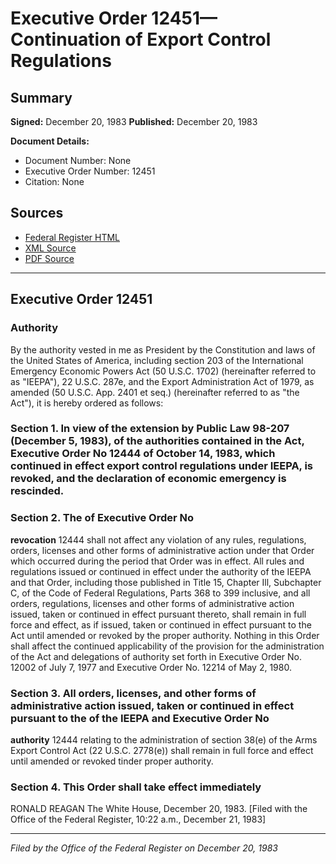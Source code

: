 # Executive Order 12451—Continuation of Export Control Regulations

## Summary

**Signed:** December 20, 1983
**Published:** December 20, 1983

**Document Details:**
- Document Number: None
- Executive Order Number: 12451
- Citation: None

## Sources
- [Federal Register HTML](https://www.presidency.ucsb.edu/documents/executive-order-12451-continuation-export-control-regulations)
- [XML Source](None)
- [PDF Source](None)

---

## Executive Order 12451

### Authority

By the authority vested in me as President by the Constitution and laws of the United States of America, including section 203 of the International Emergency Economic Powers Act (50 U.S.C. 1702) (hereinafter referred to as "IEEPA"), 22 U.S.C. 287e, and the Export Administration Act of 1979, as amended (50 U.S.C. App. 2401 et seq.) (hereinafter referred to as "the Act"), it is hereby ordered as follows:
### Section 1. In view of the extension by Public Law 98-207 (December 5, 1983), of the authorities contained in the Act, Executive Order No 12444 of October 14, 1983, which continued in effect export control regulations under IEEPA, is revoked, and the declaration of economic emergency is rescinded.

### Section 2. The  of Executive Order No

**revocation**
 12444 shall not affect any violation of any rules, regulations, orders, licenses and other forms of administrative action under that Order which occurred during the period that Order was in effect. All rules and regulations issued or continued in effect under the authority of the IEEPA and that Order, including those published in Title 15, Chapter Ill, Subchapter C, of the Code of Federal Regulations, Parts 368 to 399 inclusive, and all orders, regulations, licenses and other forms of administrative action issued, taken or continued in effect pursuant thereto, shall remain in full force and effect, as if issued, taken or continued in effect pursuant to the Act until amended or revoked by the proper authority. Nothing in this Order shall affect the continued applicability of the provision for the administration of the Act and delegations of authority set forth in Executive Order No. 12002 of July 7, 1977 and Executive Order No. 12214 of May 2, 1980.

### Section 3. All orders, licenses, and other forms of administrative action issued, taken or continued in effect pursuant to the  of the IEEPA and Executive Order No

**authority**
 12444 relating to the administration of section 38(e) of the Arms Export Control Act (22 U.S.C. 2778(e)) shall remain in full force and effect until amended or revoked tinder proper authority.

### Section 4. This Order shall take effect immediately

RONALD REAGAN
The White House,
December 20, 1983.
[Filed with the Office of the Federal Register, 10:22 a.m., December 21, 1983]

---

*Filed by the Office of the Federal Register on December 20, 1983*
